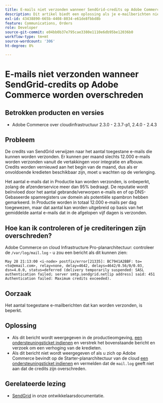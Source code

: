 ```yaml
---
title: E-mails niet verzonden wanneer SendGrid-credits op Adobe Commerce worden overschreden
description: Dit artikel biedt een oplossing als je e-mailberichten niet worden verzonden omdat je de limiet voor SendGrid-credits voor Adobe Commerce hebt overschreden.
exl-id: 43438890-665b-4408-8034-e61de8fbbd8b
feature: Communications, Orders
role: Developer
source-git-commit: e04bb0b37e795cae3380e1110e6db95be12036b0
workflow-type: tm+mt
source-wordcount: '306'
ht-degree: 0%

---
```


# E-mails niet verzonden wanneer SendGrid-credits op Adobe Commerce worden overschreden

## Betrokken producten en versies

* Adobe Commerce over cloudinfrastructuur 2.3.0 - 2.3.7-p1, 2.4.0 - 2.4.3

## Probleem

De credits van SendGrid verwijzen naar het aantal toegestane e-mails die kunnen worden verzonden. Er kunnen per maand slechts 12.000 e-mails worden verzonden vanuit de vertakkingen voor integratie en afbouw. Credits worden vernieuwd aan het begin van de maand, dus als er onvoldoende kredieten beschikbaar zijn, moet u wachten op de verlenging.

Het aantal e-mails dat in Productie kan worden verzonden, is onbeperkt, zolang de afzenderservice meer dan 95% bedraagt. De reputatie wordt beïnvloed door het aantal gebrande/verworpen e-mails en of op DNS-Gebaseerde spamregisters uw domein als potentiële spambron hebben gemarkeerd. In Productie worden in totaal 12.000 e-mails per dag toegewezen, maar dat aantal kan worden uitgebreid op basis van het gemiddelde aantal e-mails dat in de afgelopen vijf dagen is verzonden.

## Hoe kan ik controleren of je crediteringen zijn overschreden?

Adobe Commerce on cloud Infrastructure Pro-planarchitectuur: controleer de `/var/log/mail.log` - u zou een bericht als dit kunnen zien:

`May 28 21:13:00 <i-node> postfix/error[21335]: BC7941A2BBF: to=<to@email.com>, relay=none, delay=4642, delays=4642/0.56/0/0.03, dsn=4.0.0, status=deferred (delivery temporarily suspended: SASL authentication failed; server smtp.sendgrid.net[ip address] said: 451 Authentication failed: Maximum credits exceeded).`

## Oorzaak

Het aantal toegestane e-mailberichten dat kan worden verzonden, is beperkt.

## Oplossing

* Als dit bericht wordt weergegeven in de productieomgeving, [een ondersteuningsticket indienen](/help/help-center-guide/help-center/magento-help-center-user-guide.md#submit-ticket) en verstrek het bovenstaande bericht en verzoek om een verhoging van de kredieten.
* Als dit bericht niet wordt weergegeven of als u zich op Adobe Commerce bevindt op de Starter-planarchitectuur van de cloud [een ondersteuningsticket indienen](/help/help-center-guide/help-center/magento-help-center-user-guide.md#submit-ticket) en vermelden dat de `mail.log` geeft niet aan dat de credits zijn overschreden.

## Gerelateerde lezing

* [SendGrid](https://devdocs.magento.com/cloud/project/sendgrid.html) in onze ontwikkelaarsdocumentatie.
